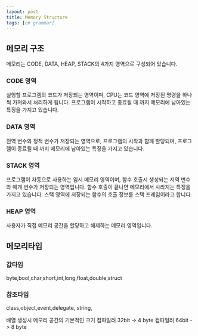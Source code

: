 ```yaml
---
layout: post
title: Memory Structure
tags: [c# grammar]
---
```

## 메모리 구조

메모리는 CODE, DATA, HEAP, STACK의 4가지 영역으로 구성되어 있습니다.

### CODE 영역

실행할 프로그램의 코드가 저장되는 영역이며, CPU는 코드 영역에 저장된 명령을 하나씩 가져와서 처리하게 됩니다.
프로그램이 시작하고 종료될 때 까지 메모리에 남아있는 특징을 가지고 있습니다.

### DATA 영역

전역 변수와 정적 변수가 저장되는 영역으로, 프로그램의 시작과 함께 할당되며, 프로그램이 종료될 때 까지 메모리에 남아있는 특징을 가지고 있습니다.

### STACK 영역

프로그램이 자동으로 사용하는 임시 메모리 영역이며, 함수 호출시 생성되는 지역 변수와 매개 변수가 저장되는 영역입니다.
함수 호출이 끝나면 메모리에서 사라지는 특징을 가지고 있습니다.
스택 영역에 저장되는 함수의 호출 정보를 스택 프레임이라고 합니다.

### HEAP 영역

사용자가 직접 메모리 공간을 할당하고 해제하는 메모리 영역입니다.

## 메모리타입

### 값타입
byte,bool,char,short,int,long,float,double,struct

### 참조타입
class,object,event,delegate, string,

배열 생성시 메모리 공간의 기본적인 크기
컴파일러 32bit -> 4 byte
컴파일러 64bit -> 8 byte

